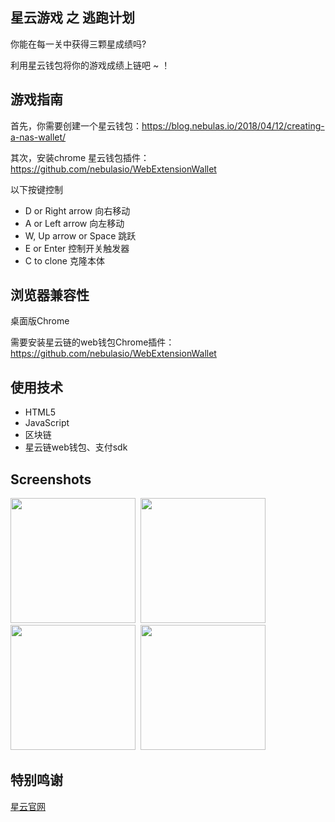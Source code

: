 ## 星云游戏 之 逃跑计划

你能在每一关中获得三颗星成绩吗?

利用星云钱包将你的游戏成绩上链吧 ~ ！

## 游戏指南

首先，你需要创建一个星云钱包：https://blog.nebulas.io/2018/04/12/creating-a-nas-wallet/

其次，安装chrome 星云钱包插件：https://github.com/nebulasio/WebExtensionWallet

以下按键控制

 * D or Right arrow 向右移动
 * A or Left arrow 向左移动
 * W, Up arrow or Space 跳跃
 * E or Enter 控制开关触发器
 * C to clone 克隆本体

## 浏览器兼容性

桌面版Chrome

需要安装星云链的web钱包Chrome插件：https://github.com/nebulasio/WebExtensionWallet

## 使用技术

 * HTML5
 * JavaScript
 * 区块链
 * 星云链web钱包、支付sdk


## Screenshots

<img src="http://203.76.211.220:5000/img/screenshot-1.png" height="200" />&nbsp;
<img src="http://203.76.211.220:5000/img/screenshot-2.png" height="200" />
<img src="http://203.76.211.220:5000/img/screenshot-3.png" height="200" />&nbsp;
<img src="http://203.76.211.220:5000/img/screenshot-4.png" height="200" />

## 特别鸣谢
[星云官网](https://nebulas.io/)